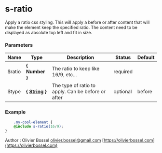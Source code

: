 # s-ratio

Apply a ratio css styling. This will apply a before or after content that will make the element keep the specified ratio.
The content need to be displayed as absolute top left and fit in size.



### Parameters
Name  |  Type  |  Description  |  Status  |  Default
------------  |  ------------  |  ------------  |  ------------  |  ------------
$ratio  |  **{ Number }**  |  The ratio to keep like 16/9, etc...  |  required  |
$type  |  **{ [String](http://www.sass-lang.com/documentation/file.SASS_REFERENCE.html#sass-script-strings) }**  |  The type of ratio to apply. Can be before or after  |  optional  |  before

### Example
```scss
	.my-cool-element {
	@include s-ratio(16/9);
}
```
Author : Olivier Bossel [olivier.bossel@gmail.com](mailto:olivier.bossel@gmail.com) [https://olivierbossel.com](https://olivierbossel.com)